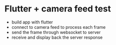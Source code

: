 # Flutter + camera feed test

- build app with flutter
- connect to camera feed to process each frame
- send the frame through websocket to server
- receive and display back the server response
